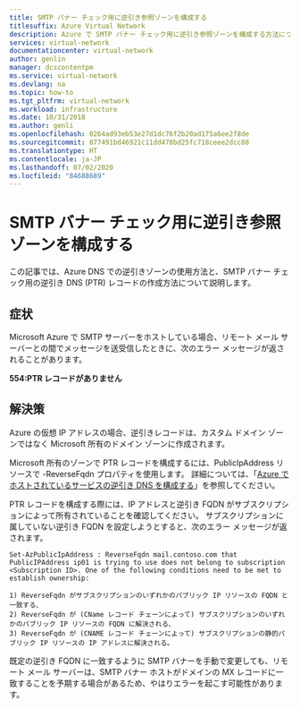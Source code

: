 ```yaml
---
title: SMTP バナー チェック用に逆引き参照ゾーンを構成する
titlesuffix: Azure Virtual Network
description: Azure で SMTP バナー チェック用に逆引き参照ゾーンを構成する方法について説明します
services: virtual-network
documentationcenter: virtual-network
author: genlin
manager: dcscontentpm
ms.service: virtual-network
ms.devlang: na
ms.topic: how-to
ms.tgt_pltfrm: virtual-network
ms.workload: infrastructure
ms.date: 10/31/2018
ms.author: genli
ms.openlocfilehash: 0264ad93eb53e27d1dc76f2b20ad175a6ee2f8de
ms.sourcegitcommit: 877491bd46921c11dd478bd25fc718ceee2dcc08
ms.translationtype: HT
ms.contentlocale: ja-JP
ms.lasthandoff: 07/02/2020
ms.locfileid: "84688689"
---
```

# <a name="configure-reverse-lookup-zones-for-an-smtp-banner-check"></a>SMTP バナー チェック用に逆引き参照ゾーンを構成する

この記事では、Azure DNS での逆引きゾーンの使用方法と、SMTP バナー チェック用の逆引き DNS (PTR) レコードの作成方法について説明します。

## <a name="symptom"></a>症状

Microsoft Azure で SMTP サーバーをホストしている場合、リモート メール サーバーとの間でメッセージを送受信したときに、次のエラー メッセージが返されることがあります。

**554:PTR レコードがありません**

## <a name="solution"></a>解決策

Azure の仮想 IP アドレスの場合、逆引きレコードは、カスタム ドメイン ゾーンではなく Microsoft 所有のドメイン ゾーンに作成されます。

Microsoft 所有のゾーンで PTR レコードを構成するには、PublicIpAddress リソースで -ReverseFqdn プロパティを使用します。 詳細については、「[Azure でホストされているサービスの逆引き DNS を構成する](../dns/dns-reverse-dns-for-azure-services.md)」を参照してください。

PTR レコードを構成する際には、IP アドレスと逆引き FQDN がサブスクリプションによって所有されていることを確認してください。 サブスクリプションに属していない逆引き FQDN を設定しようとすると、次のエラー メッセージが返されます。

    Set-AzPublicIpAddress : ReverseFqdn mail.contoso.com that PublicIPAddress ip01 is trying to use does not belong to subscription <Subscription ID>. One of the following conditions need to be met to establish ownership:
                        
    1) ReverseFqdn がサブスクリプションのいずれかのパブリック IP リソースの FQDN と一致する、
    2) ReverseFqdn が (CName レコード チェーンによって) サブスクリプションのいずれかのパブリック IP リソースの FQDN に解決される、
    3) ReverseFqdn が (CNAME レコード チェーンによって) サブスクリプションの静的パブリック IP リソースの IP アドレスに解決される。

既定の逆引き FQDN に一致するように SMTP バナーを手動で変更しても、リモート メール サーバーは、SMTP バナー ホストがドメインの MX レコードに一致することを予期する場合があるため、やはりエラーを起こす可能性があります。

